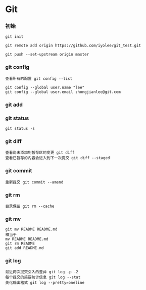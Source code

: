 # Git
### 初始
```
git init

git remote add origin https://github.com/iyolee/git_test.git

git push --set-upstream origin master
```
### git config
```
查看所有的配置 git config --list

git config --global user.name "lee"
git config --global user.email zhongjianlee@git.com
```
### git add 

### git status
```
git status -s
```
### git diff
```
查看尚未添加到暂存区的变更 git diff
查看已暂存的内容会进入到下一次提交 git diff --staged
```

### git commit
```
重新提交 git commit --amend
```

### git rm
```
目录保留 git rm --cache
```

### git mv
```
git mv README README.md
相当于
mv README README.md
git rm README
git add README.md
```

### git log
```
最近两次提交引入的差异 git log -p -2
每个提交的简要统计信息 git log --stat
美化输出格式 git log --pretty=oneline
```